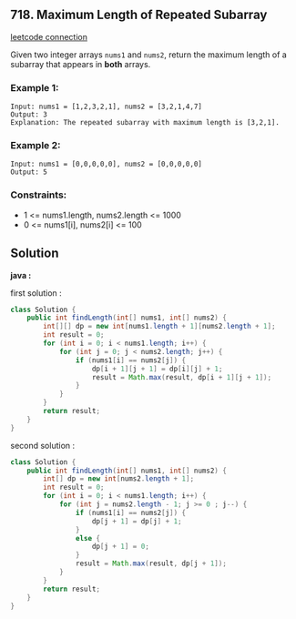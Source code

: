 ## 718. Maximum Length of Repeated Subarray

[leetcode connection](https://leetcode.com/problems/maximum-length-of-repeated-subarray/)

Given two integer arrays `nums1` and `nums2`, return the maximum length of a subarray that appears in **both** arrays.

### Example 1:
```
Input: nums1 = [1,2,3,2,1], nums2 = [3,2,1,4,7]
Output: 3
Explanation: The repeated subarray with maximum length is [3,2,1].
```

### Example 2:
```
Input: nums1 = [0,0,0,0,0], nums2 = [0,0,0,0,0]
Output: 5
```

### Constraints:

* 1 <= nums1.length, nums2.length <= 1000
* 0 <= nums1[i], nums2[i] <= 100

## Solution

**java :**

first solution :
```java
class Solution {
    public int findLength(int[] nums1, int[] nums2) {
        int[][] dp = new int[nums1.length + 1][nums2.length + 1];
        int result = 0;
        for (int i = 0; i < nums1.length; i++) {
            for (int j = 0; j < nums2.length; j++) {
                if (nums1[i] == nums2[j]) {
                    dp[i + 1][j + 1] = dp[i][j] + 1;
                    result = Math.max(result, dp[i + 1][j + 1]);
                }
            }
        }
        return result;
    }
}
```

second solution :
```java
class Solution {
    public int findLength(int[] nums1, int[] nums2) {
        int[] dp = new int[nums2.length + 1];
        int result = 0;
        for (int i = 0; i < nums1.length; i++) {
            for (int j = nums2.length - 1; j >= 0 ; j--) {
                if (nums1[i] == nums2[j]) {
                    dp[j + 1] = dp[j] + 1;
                }
                else {
                    dp[j + 1] = 0;
                }
                result = Math.max(result, dp[j + 1]);
            }
        }
        return result;
    }
}
```